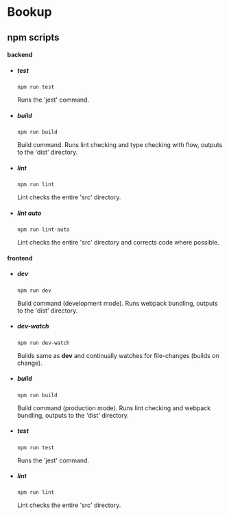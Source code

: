 # Bookup



## npm scripts

#### backend

- ##### test

    ```npm run test```

    Runs the 'jest' command.
    
- ##### build

    ```npm run build```
    
    Build command. Runs lint checking and type checking with flow, outputs to the 'dist' directory.
    
- ##### lint

    ```npm run lint```
    
    Lint checks the entire 'src' directory.
    
- ##### lint auto

    ```npm run lint-auto```
    
    Lint checks the entire 'src' directory and corrects code where possible.
    
#### frontend

- ##### dev

    ```npm run dev```
    
    Build command (development mode). Runs  webpack bundling, outputs to the 'dist' directory.
    
    
- ##### dev-watch

    ```npm run dev-watch```
    
    Builds same as **dev** and continually watches for file-changes (builds on change).
    
- ##### build

    ```npm run build```
    
    Build command (production mode). Runs lint checking and webpack bundling, outputs to the 'dist' directory.
    
    
- ##### test

    ```npm run test```
    
    Runs the 'jest' command.
    
    
- ##### lint

    ```npm run lint```
    
    Lint checks the entire 'src' directory.